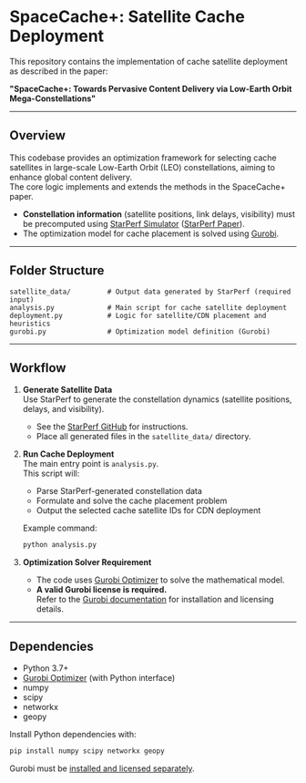 # SpaceCache+: Satellite Cache Deployment

This repository contains the implementation of cache satellite deployment as described in the paper:

**"SpaceCache+: Towards Pervasive Content Delivery via Low-Earth Orbit Mega-Constellations"**

---

## Overview

This codebase provides an optimization framework for selecting cache satellites in large-scale Low-Earth Orbit (LEO) constellations, aiming to enhance global content delivery.  
The core logic implements and extends the methods in the SpaceCache+ paper.

- **Constellation information** (satellite positions, link delays, visibility) must be precomputed using [StarPerf Simulator](https://github.com/SpaceNetLab/StarPerf_Simulator) ([StarPerf Paper](https://ieeexplore.ieee.org/document/9259357)).
- The optimization model for cache placement is solved using [Gurobi](https://www.gurobi.com/).

---

## Folder Structure

```
satellite_data/         # Output data generated by StarPerf (required input)
analysis.py             # Main script for cache satellite deployment
deployment.py           # Logic for satellite/CDN placement and heuristics
gurobi.py               # Optimization model definition (Gurobi)
```

---

## Workflow

1. **Generate Satellite Data**  
   Use StarPerf to generate the constellation dynamics (satellite positions, delays, and visibility).  
   - See the [StarPerf GitHub](https://github.com/SpaceNetLab/StarPerf_Simulator) for instructions.
   - Place all generated files in the `satellite_data/` directory.

2. **Run Cache Deployment**  
   The main entry point is `analysis.py`.  
   This script will:
   - Parse StarPerf-generated constellation data
   - Formulate and solve the cache placement problem
   - Output the selected cache satellite IDs for CDN deployment

   Example command:
   ```bash
   python analysis.py
   ```

3. **Optimization Solver Requirement**  
   - The code uses [Gurobi Optimizer](https://www.gurobi.com/) to solve the mathematical model.
   - **A valid Gurobi license is required.**  
     Refer to the [Gurobi documentation](https://www.gurobi.com/documentation/) for installation and licensing details.

---

## Dependencies

- Python 3.7+
- [Gurobi Optimizer](https://www.gurobi.com/) (with Python interface)
- numpy
- scipy
- networkx
- geopy

Install Python dependencies with:
```bash
pip install numpy scipy networkx geopy
```

Gurobi must be [installed and licensed separately](https://www.gurobi.com/documentation/).
